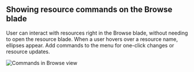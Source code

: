 
<tags
    ms.service="portalfx"
    ms.workload="portalfx"
    ms.tgt_pltfrm="portalfx"
    ms.devlang="portalfx"
    ms.topic="get-started-article"
    ms.date="07/23/2015" 
    ms.author="mattshel"/> 

<a name="showing-resource-commands-on-the-browse-blade"></a>
## Showing resource commands on the Browse blade ##

User can interact with resources right in the Browse blade, without needing to open the resource blade. When a user hovers over a resource name, ellipses appear. Add commands to the menu for one-click changes or resource updates.

![Commands in Browse view][show_commands]



[show_commands]: ../media/portalfx-ux-show-commands/show_commands.png